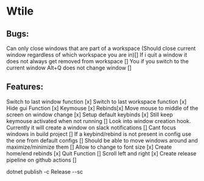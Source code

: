 # Wtile

## Bugs:
Can only close windows that are part of a workspace (Should close current window regardless of which workspace you are in)[]
If i quit a window it does not always get removed from workspace []
You if you switch to the current window Alt+Q does not change window []
## Features:
Switch to last window function [x]
Switch to last workspace function [x]
Hide gui Function [x]
Keymouse [x]
Rebinds[x]
Move mouse to middle of the screen on window change [x]
Setup default keybinds [x]
Still keep keymouse activated when not running []
Look into window creation hook. Currently it will create a window on slack notifications []
Cant focus windows in build project []
If a keybind/rebind is not present in config use the one from default configs []
Should be able to move windows around and maximize/minimize them []
Allow to change to font size [x]
Create home/end rebinds [x]
Quit Function []
Scroll left and right [x]
Create release pipeline on github actions []




dotnet publish -c Release --sc 
